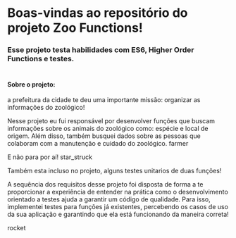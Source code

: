 <h1> Boas-vindas ao repositório do projeto Zoo Functions! </h1>
<h3>
Esse projeto testa habilidades com ES6, Higher Order Functions e testes. <br><br>
 </h3>
 
 <h4>Sobre o projeto:</h4>
 <p>
 a prefeitura da cidade te deu uma importante missão: organizar as informações do zoológico!

Nesse projeto eu fui responsável por desenvolver funções que buscam informações sobre os animais do zoológico como: espécie e local de origem. Além disso, também  busquei dados sobre as pessoas que colaboram com a manutenção e cuidado do zoológico. farmer

E não para por aí! star_struck

Também esta incluso no projeto, alguns testes unitarios de duas funções!

A sequência dos requisitos desse projeto foi disposta de forma a te proporcionar a experiência de entender na prática como o desenvolvimento orientado a testes ajuda a garantir um código de qualidade. Para isso, implementei testes para funções já existentes, percebendo os casos de uso da sua aplicação e garantindo que ela está funcionando da maneira correta! </p> rocket
 
